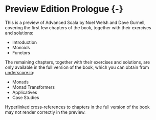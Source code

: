 # Preview Edition Prologue {-}

This is a preview of Advanced Scala by Noel Welsh and Dave Gurnell, covering the first few chapters of the book, together with their exercises and solutions:

 - Introduction
 - Monoids
 - Functors

The remaining chapters, together with their exercises and solutions, are only available in the full version of the book, which you can obtain from [underscore.io](http://underscore.io):

 - Monads
 - Monad Transformers
 - Applicatives
 - Case Studies

Hyperlinked cross-references to chapters in the full version of the book may not render correctly in the preview.
